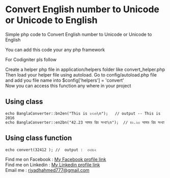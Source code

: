 # Convert English number to Unicode or Unicode to English
Simple php code to Convert English number to Unicode or Unicode to English    


   You can add this code your any php framework    
   
   For Codigniter pls follow    
   
   Create a helper php file in application/helpers folder like convert_helper.php    
   Then load your helper file using autoload. Go to config/autoload.php file and add you file name into $config['helpers'] = 'convert'    
   Now you can access this function any where in your project    
   
   
   
## Using class   

    echo BanglaConverter::bn2en("This is ২০১৬\n");   // output -- This is 2016       
	echo BanglaConverter::en2bn("42.23 আমার প্রিয় সংখ্যা\n");  // ৪২.২৩ আমার প্রিয় সংখ্যা       
	
## Using class function    

    echo convert(32412 ); //  output :  ৩২৪১২
   
   


 Find me on Facebook  : [ My Facebook profile link](https://www.facebook.com/morshed.riyad) \
 Find me on  Linkedin  : [My Linkedin profile  link](https://www.linkedin.com/in/monjur-morshed-riyadh-6aaba465/)  \
 Email me : riyadhahmed777@gmail.com